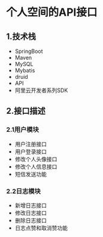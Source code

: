 # 个人空间的API接口
## 1.技术栈
-  SpringBoot
- Maven
- MySQL
- Mybatis
- druid
- API
- 阿里云开发者系列SDK

## 2.接口描述
### 2.1用户模块
- 用户注册接口
- 用户登录接口
- 修改个人头像接口
- 修改个人信息接口
- 短信发送功能
### 2.2日志模块
- 新增日志接口
- 修改日志接口
- 删除日志接口
- 日志点赞和取消赞功能


